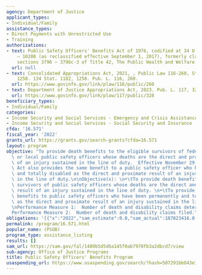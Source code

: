 ```yaml
---
agency: Department of Justice
applicant_types:
- Individual/Family
assistance_types:
- Direct Payments with Unrestricted Use
- Training
authorizations:
- text: Public Safety Officers' Benefits Act of 1976, codified at 34 U.S.C. §§ 10281
    – 10288 (as reclassified effective September 1, 2017), formerly classified to
    sections 3796 – 3796c-3 of Title 42, The Public Health and Welfare.
  url: null
- text: Consolidated Appropriations Act, 2021, , Public Law 116-260, Statute 134-1182,
    1258. 134 Stat. 1182, 1258. Pub. L. 116, 260.
  url: https://www.govinfo.gov/link/plaw/116/public/260
- text: Department of Justice Appropriations Act, 2023. Pub. L. 117, 328.
  url: https://www.govinfo.gov/link/plaw/117/public/328
beneficiary_types:
- Individual/Family
categories:
- Income Security and Social Services - Emergency and Crisis Assistance
- Income Security and Social Services - Social Security and Insurance
cfda: '16.571'
fiscal_year: '2022'
grants_url: https://grants.gov/search-grants?cfda=16.571
layout: program
objective: "To provide death benefits to the eligible survivors of federal, state,\
  \ or local public safety officers whose deaths are the direct and proximate result\
  \ of an injury sustained in the line of duty.  Effective November 29, 1990, the\
  \ Act also provides the same benefit to a public safety officer who has been permanently\
  \ and totally disabled as the direct and proximate result of an injury sustained\
  \ in the line of duty.\n\nObjective(s): \n•\tTo provide death benefits to the eligible\
  \ survivors of public safety officers whose deaths are the direct and proximate\
  \ result of an injury sustained in the line of duty. \n•\tTo provide disability\
  \ benefits to public safety officers who have been permanently and totally disabled\
  \ as the direct and proximate result of an injury sustained in the line of duty.\n\
  \nPerformance Measure 1:  Number of death and disability claims determined \n\n\
  Performance Measure 2:  Number of death and disability claims filed."
obligations: '[{"x":"2022","sam_estimate":0.0,"sam_actual":187823416.0,"usa_spending_actual":0.0},{"x":"2023","sam_estimate":133000000.0,"sam_actual":0.0,"usa_spending_actual":10445066.33},{"x":"2024","sam_estimate":192000000.0,"sam_actual":0.0,"usa_spending_actual":0.0}]'
permalink: /program/16.571.html
popular_name: (PSOB)
program_type: assistance_listing
results: []
sam_url: https://sam.gov/fal/1489b5d5d6a145f0ab7970fb3a2dbcd7/view
sub-agency: Office of Justice Programs
title: Public Safety Officers' Benefits Program
usaspending_url: https://www.usaspending.gov/search/?hash=507291bb843e1d2447c1deee39f5185f
---
```

